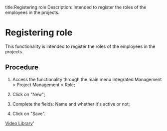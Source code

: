 title:Registering role
Description: Intended to register the roles of the employees in the projects. 
# Registering role
This functionality is intended to register the roles of the employees in the projects.

Procedure
-------------

1.  Access the functionality through the main menu Integrated Management \>
    Project Management \> Role;

2.  Click on "New";

3.  Complete the fields: Name and whether it's active or not;

4.  Click on "Save".

<i class='fa fa-youtube-play  fa-2x' style='color:#97ce17;vertical-align: middle;'> </i> [Video Library](https://www.youtube.com/playlist?list=PLB5qK2uzf2ROEeoHh3EbsZJxjr9hJSLIV)'
